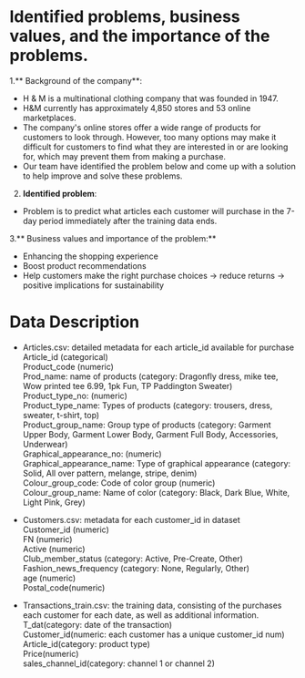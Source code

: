# Identified problems, business values, and the importance of the problems.<br>
1.** Background of the company**:<br>
- H & M is a multinational clothing company that was founded in 1947. <br>
- H&M currently has approximately 4,850 stores and 53 online marketplaces. <br>
- The company's online stores offer a wide range of products for customers to look through. However, too many options may make it difficult for customers to find what they are interested in or are looking for, which may prevent them from making a purchase.<br>
- Our team have identified the problem below and come up with a solution to help improve and solve these problems.<br>

2. **Identified problem**:<br>
  - Problem is to predict what articles each customer will purchase in the 7-day period immediately after the training data ends.<br>

3.** Business values and importance of the problem:**<br>
- Enhancing the shopping experience <br>
- Boost product recommendations <br>
- Help customers make the right purchase choices → reduce returns → positive implications for sustainability <br>

# Data Description<br>
* Articles.csv: detailed metadata for each article_id available for purchase <br>
Article_id (categorical)<br>
Product_code (numeric)<br>
Prod_name: name of products (category: Dragonfly dress, mike tee, Wow printed tee 6.99, 1pk Fun, TP Paddington Sweater) <br>
Product_type_no: (numeric)<br>
Product_type_name: Types of products (category: trousers, dress, sweater, t-shirt, top)<br>
Product_group_name: Group type of products (category: Garment Upper Body, Garment Lower Body, Garment Full Body, Accessories, Underwear)<br>
Graphical_appearance_no: (numeric)<br>
Graphical_appearance_name: Type of graphical appearance (category: Solid, All over pattern, melange, stripe, denim)<br>
Colour_group_code: Code of color group (numeric)<br>
Colour_group_name: Name of color (category: Black, Dark Blue, White, Light Pink, Grey)<br>

* Customers.csv: metadata for each customer_id in dataset<br>
Customer_id (numeric)<br>
FN (numeric)<br>
Active (numeric)<br>
Club_member_status (category: Active, Pre-Create, Other)<br>
Fashion_news_frequency (category: None, Regularly, Other) <br>
age (numeric)<br>
Postal_code(numeric)<br>

* Transactions_train.csv:  the training data, consisting of the purchases each customer for each date, as well as additional information.<br>
T_dat(category: date of the transaction)<br>
Customer_id(numeric: each customer has a unique customer_id num)<br>
Article_id(category: product type)<br>
Price(numeric)<br>
sales_channel_id(category: channel 1 or channel 2)<br>
